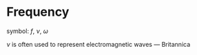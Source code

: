 # Frequency

symbol: $f$, $\nu$, $\omega$

$\nu$ is often used to represent electromagnetic waves — Britannica
